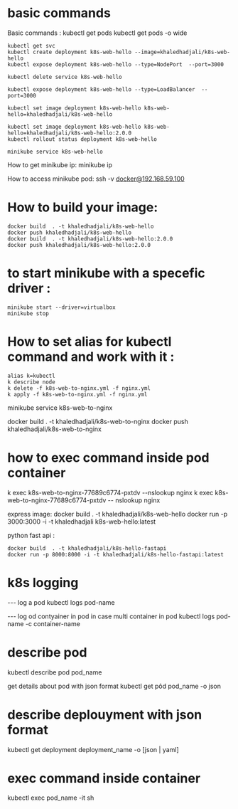 # basic commands
Basic commands :
    kubectl get pods
    kubectl get pods -o wide

    kubectl get svc
    kubectl create deployment k8s-web-hello --image=khaledhadjali/k8s-web-hello
    kubectl expose deployment k8s-web-hello --type=NodePort  --port=3000

    kubectl delete service k8s-web-hello
    
    kubectl expose deployment k8s-web-hello --type=LoadBalancer  --port=3000 
    
    kubectl set image deployment k8s-web-hello k8s-web-hello=khaledhadjali/k8s-web-hello
    
    kubectl set image deployment k8s-web-hello k8s-web-hello=khaledhadjali/k8s-web-hello:2.0.0
    kubectl rollout status deployment k8s-web-hello

    minikube service k8s-web-hello

How to get minikube ip:
    minikube ip

How to access minikube pod:
    ssh -v docker@192.168.59.100


# How to build your image:
    docker build  . -t khaledhadjali/k8s-web-hello
    docker push khaledhadjali/k8s-web-hello 
    docker build  . -t khaledhadjali/k8s-web-hello:2.0.0
    docker push khaledhadjali/k8s-web-hello:2.0.0

# to start minikube with a specefic driver : 
    minikube start --driver=virtualbox
    minikube stop

# How to set alias for kubectl command and work with it :
    alias k=kubectl
    k describe node
    k delete -f k8s-web-to-nginx.yml -f nginx.yml
    k apply -f k8s-web-to-nginx.yml -f nginx.yml

minikube service k8s-web-to-nginx

docker build  . -t khaledhadjali/k8s-web-to-nginx
docker push khaledhadjali/k8s-web-to-nginx

# how to exec command inside pod container
k exec k8s-web-to-nginx-77689c6774-pxtdv --nslookup nginx
k exec k8s-web-to-nginx-77689c6774-pxtdv -- nslookup nginx

express image:
    docker build  . -t khaledhadjali/k8s-web-hello
    docker run -p 3000:3000 -i -t khaledhadjali k8s-web-hello:latest


python fast api : 

    docker build  . -t khaledhadjali/k8s-hello-fastapi
    docker run -p 8000:8000 -i -t khaledhadjali/k8s-hello-fastapi:latest 


# k8s logging

--- log a pod
kubectl logs pod-name 

--- log od contyainer in pod in case multi container in pod
kubectl logs pod-name -c container-name

# describe pod
kubectl describe pod pod_name

get details about pod with json format 
kubectl get pôd pod_name -o json

# describe deplouyment with json format 
 kubectl get deployment deployment_name -o [json | yaml]


 # exec command inside container
 kubectl exec pod_name -it sh
